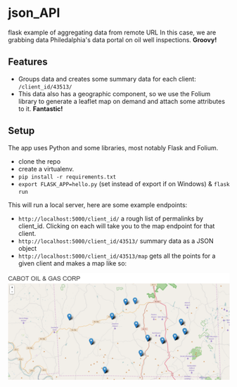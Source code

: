 # json_API
flask example of aggregating data from remote URL
In this case, we are grabbing data Philedalphia's data portal on oil well inspections. **Groovy!**

## Features
* Groups data and creates some summary data for each client: ```/client_id/43513/ ```
* This data also has a geographic component, so we use the Folium library to generate a leaflet map on demand and attach some attributes to it. **Fantastic!**

## Setup

The app uses Python and some libraries, most notably Flask and Folium.

* clone the repo
* create a virtualenv.
* ```pip install -r requirements.txt```
* ```export FLASK_APP=hello.py``` (set instead of export if on Windows) & ```flask run```

This will run a local server, here are some example endpoints:
* ``` http://localhost:5000/client_id/ ``` a rough list of permalinks by client_id. Clicking on each will take you to the map endpoint for that client.
* ``` http://localhost:5000/client_id/43513/ ``` summary data as a JSON object
* ``` http://localhost:5000/client_id/43513/map ``` gets all the points for a given client and makes a map like so:

![Screenshot](static/folium.PNG)
